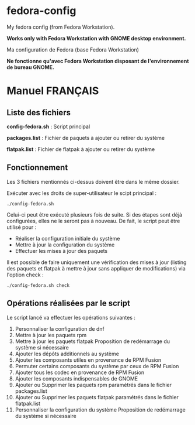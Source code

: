 # fedora-config
My fedora config (from Fedora Workstation).

**Works only with Fedora Workstation with GNOME desktop environment.**


Ma configuration de Fedora (base Fedora Workstation)

**Ne fonctionne qu'avec Fedora Workstation disposant de l'environnement de bureau GNOME.**



# Manuel FRANÇAIS

## Liste des fichiers

 **config-fedora.sh** : Script principal 

 **packages.list** : Fichier de paquets à ajouter ou retirer du système

 **flatpak.list** : Fichier de flatpak à ajouter ou retirer du système


## Fonctionnement

Les 3 fichiers mentionnés ci-dessus doivent être dans le même dossier.

Exécuter avec les droits de super-utilisateur le scipt principal :

    ./config-fedora.sh

Celui-ci peut être exécuté plusieurs fois de suite. Si des étapes sont déjà configurées, elles ne le seront pas à nouveau. De fait, le script peut être utilisé pour : 

 - Réaliser la configuration initiale du système
 - Mettre à jour la configuration du système
 - Effectuer les mises à jour des paquets

Il est possible de faire uniquement une vérification des mises à jour (listing des paquets et flatpak à mettre à jour sans appliquer de modifications) via l'option check : 

    ./config-fedora.sh check


## Opérations réalisées par le script

Le script lancé va effectuer les opérations suivantes : 

 1. Personnaliser la configuration de dnf
 2. Mettre à jour les paquets rpm
 3. Mettre à jour les paquets flatpak
Proposition de redémarrage du système si nécessaire
 4. Ajouter les dépôts additionnels au système
 5. Ajouter les composants utiles en provenance de RPM Fusion
 6. Permuter certains composants du système par ceux de RPM Fusion
 7. Ajouter tous les codec en provenance de RPM Fusion
 8. Ajouter les composants indispensables de GNOME
 9. Ajouter ou Supprimer les paquets rpm paramétrés dans le fichier packages.list
 10. Ajouter ou Supprimer les paquets flatpak paramétrés dans le fichier flatpak.list 
 11. Personnaliser la configuration du système
Proposition de redémarrage du système si nécessaire

